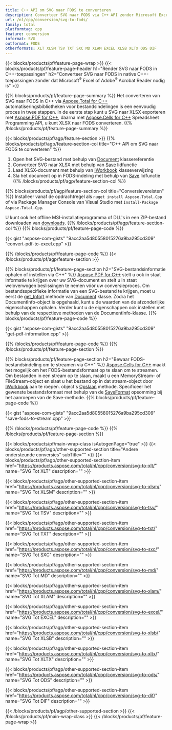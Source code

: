 ```yaml
---
title: C++ API om SVG naar FODS te converteren
description: Converteer SVG naar FODS via C++ API zonder Microsoft Excel of Adobe Reader te gebruiken
url: /nl/cpp/conversion/svg-to-fods/
family: total
platformtag: cpp
feature: conversion
informat: SVG
outformat: FODS
otherformats: XLT XLSM TSV TXT SXC MD XLAM EXCEL XLSB XLTX ODS DIF
---
```

{{< blocks/products/pf/feature-page-wrap >}}
{{< blocks/products/pf/feature-page-header h1="Render SVG naar FODS in C++-toepassingen" h2="Converteer SVG naar FODS in native C++-toepassingen zonder dat Microsoft<sup>&reg;</sup> Excel of Adobe<sup>&reg;</sup> Acrobat Reader nodig is" >}}

{{% blocks/products/pf/feature-page-summary %}}
Het converteren van SVG naar FODS in C++ via [Aspose.Total for C++](https://products.aspose.com/total/cpp/) automatiseringsbibliotheken voor bestandsindelingen is een eenvoudig proces in twee stappen. In de eerste stap kunt u SVG naar XLSX exporteren met [Aspose.PDF for C++](https://products.aspose.com/pdf/cpp/), daarna met [Aspose.Cells for C++]( https://products.aspose.com/cells/cpp/) Spreadsheet Programming API, u kunt XLSX naar FODS converteren. 
{{% /blocks/products/pf/feature-page-summary  %}}

{{< blocks/products/pf/agp/feature-section >}}
{{% blocks/products/pf/agp/feature-section-col title="C++ API om SVG naar FODS te converteren" %}}
1. Open het SVG-bestand met behulp van [Document](https://reference.aspose.com/pdf/cpp/class/aspose.pdf.document) klassereferentie
2. Converteer SVG naar XLSX met behulp van [Save](https://reference.aspose.com/pdf/cpp/class/aspose.pdf.document#a6383c010776212483f51cc41235924db) lidfunctie
3. Laad XLSX-document met behulp van [IWorkbook](https://reference.aspose.com/cells/cpp/class/aspose.cells.i_workbook) klasseverwijzing
4. Sla het document op in FODS-indeling met behulp van [Save](https://reference.aspose.com/cells/cpp/class/aspose.cells.i_workbook#a9460f52a2dec8f4bf623a4905167d997) lidfunctie
{{% /blocks/products/pf/agp/feature-section-col %}}

{{% blocks/products/pf/agp/feature-section-col title="Conversievereisten" %}}
Installeer vanaf de opdrachtregel als ```nuget install Aspose.Total.Cpp``` of via Package Manager Console van Visual Studio met ```Install-Package Aspose.Total.Cpp```.

U kunt ook het offline MSI-installatieprogramma of DLL's in een ZIP-bestand downloaden van [downloads](https://downloads.aspose.com/total/cpp).
{{% /blocks/products/pf/agp/feature-section-col %}}
{{% blocks/products/pf/feature-page-code %}}

{{< gist "aspose-com-gists" "9acc2aa5d80558015276a9ba295cd309" "convert-pdf-to-excel.cpp" >}}


{{% /blocks/products/pf/feature-page-code %}}
{{< /blocks/products/pf/agp/feature-section >}}

{{% blocks/products/pf/feature-page-section  h2="SVG-bestandsinformatie ophalen of instellen via C++" %}}
[Aspose.PDF for C++](https://products.aspose.com/pdf/cpp/) stelt u ook in staat informatie te krijgen over uw SVG-document en stelt u in staat weloverwogen beslissingen te nemen vóór uw conversieproces. Om bestandsspecifieke informatie van een SVG-bestand te krijgen, moet u eerst de [get_Info()](https://reference.aspose.com/pdf/cpp/class/aspose.pdf.document#ae7a6ba620499ffa0dbaa5c813ee96c4a) methode van [Document](https://reference.aspose.com/pdf/cpp/class/aspose.pdf.document) klasse. Zodra het DocumentInfo-object is opgehaald, kunt u de waarden van de afzonderlijke eigenschappen ophalen. Verder kunt u de eigenschappen ook instellen met behulp van de respectieve methoden van de DocumentInfo-klasse.
{{% blocks/products/pf/feature-page-code %}}

{{< gist "aspose-com-gists" "9acc2aa5d80558015276a9ba295cd309" "get-pdf-information.cpp" >}}
{{% /blocks/products/pf/feature-page-code  %}}
{{% /blocks/products/pf/feature-page-section %}}

{{% blocks/products/pf/feature-page-section  h2="Bewaar FODS-bestandsindeling om te streamen via C++" %}}
[Aspose.Cells for C++](https://products.aspose.com/cells/net/) maakt het mogelijk om het FODS-bestandsformaat op te slaan om te streamen. Om bestanden in een stream op te slaan, maakt u een MemoryStream- of FileStream-object en slaat u het bestand op in dat stream-object door [IWorkbook](https://reference.aspose.com/cells/cpp/class/aspose.cells.i_workbook) aan te roepen. object's [Opslaan](https://reference.aspose.com/cells/cpp/class/aspose.cells.i_workbook#a77072cfb929787df9ad1f38b02f58349) methode. Specificeer het gewenste bestandsformaat met behulp van de [SaveFormat](https://reference.aspose.com/cells/cpp/namespace/aspose.cells#a11cae527e4e68f1adcac8f47ea64481a) opsomming bij het aanroepen van de Save-methode.
{{% blocks/products/pf/feature-page-code %}}

{{< gist "aspose-com-gists" "9acc2aa5d80558015276a9ba295cd309" "save-fods-to-stream.cpp" >}}
{{% /blocks/products/pf/feature-page-code  %}}
{{% /blocks/products/pf/feature-page-section %}}

{{< blocks/products/pf/main-wrap-class isAutogenPage="true" >}}
{{< blocks/products/pf/agp/other-supported-section title="Andere ondersteunde conversies" subTitle="" >}}
{{< blocks/products/pf/agp/other-supported-section-item href="https://products.aspose.com/total/nl/cpp/conversion/svg-to-xlt/" name="SVG Tot XLT" description="" >}}

{{< blocks/products/pf/agp/other-supported-section-item href="https://products.aspose.com/total/nl/cpp/conversion/svg-to-xlsm/" name="SVG Tot XLSM" description="" >}}

{{< blocks/products/pf/agp/other-supported-section-item href="https://products.aspose.com/total/nl/cpp/conversion/svg-to-tsv/" name="SVG Tot TSV" description="" >}}

{{< blocks/products/pf/agp/other-supported-section-item href="https://products.aspose.com/total/nl/cpp/conversion/svg-to-txt/" name="SVG Tot TXT" description="" >}}

{{< blocks/products/pf/agp/other-supported-section-item href="https://products.aspose.com/total/nl/cpp/conversion/svg-to-sxc/" name="SVG Tot SXC" description="" >}}

{{< blocks/products/pf/agp/other-supported-section-item href="https://products.aspose.com/total/nl/cpp/conversion/svg-to-md/" name="SVG Tot MD" description="" >}}

{{< blocks/products/pf/agp/other-supported-section-item href="https://products.aspose.com/total/nl/cpp/conversion/svg-to-xlam/" name="SVG Tot XLAM" description="" >}}

{{< blocks/products/pf/agp/other-supported-section-item href="https://products.aspose.com/total/nl/cpp/conversion/svg-to-excel/" name="SVG Tot EXCEL" description="" >}}

{{< blocks/products/pf/agp/other-supported-section-item href="https://products.aspose.com/total/nl/cpp/conversion/svg-to-xlsb/" name="SVG Tot XLSB" description="" >}}

{{< blocks/products/pf/agp/other-supported-section-item href="https://products.aspose.com/total/nl/cpp/conversion/svg-to-xltx/" name="SVG Tot XLTX" description="" >}}

{{< blocks/products/pf/agp/other-supported-section-item href="https://products.aspose.com/total/nl/cpp/conversion/svg-to-ods/" name="SVG Tot ODS" description="" >}}

{{< blocks/products/pf/agp/other-supported-section-item href="https://products.aspose.com/total/nl/cpp/conversion/svg-to-dif/" name="SVG Tot DIF" description="" >}}


{{< /blocks/products/pf/agp/other-supported-section >}}
{{< /blocks/products/pf/main-wrap-class >}}
{{< /blocks/products/pf/feature-page-wrap >}}